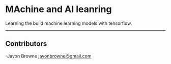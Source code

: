 # MAchine and AI leanring

Learning the build machine learning models with tensorflow.

--- 

## Contributors

-Javon Browne <javonbrowne@gmail.com>